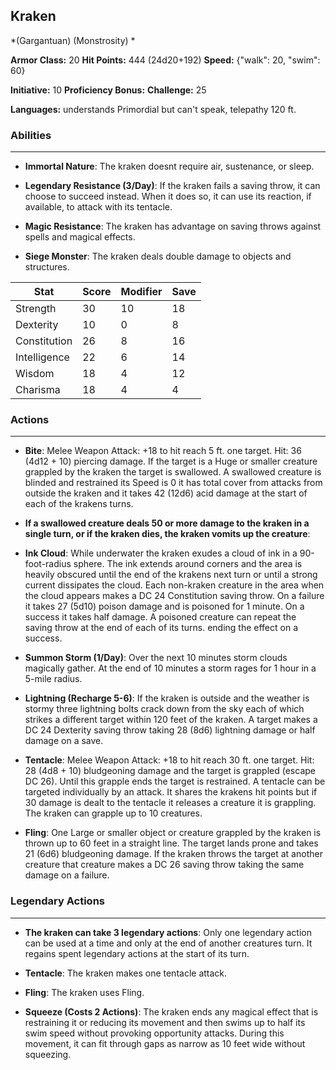 ## Kraken
*(Gargantuan) (Monstrosity) *

**Armor Class:** 20
**Hit Points:** 444 (24d20+192)
**Speed:** {"walk": 20, "swim": 60}

**Initiative:** 10
**Proficiency Bonus:**
**Challenge:** 25

**Languages:** understands Primordial but can't speak, telepathy 120 ft.

### Abilities
 --- 
- **Immortal Nature**: The kraken doesnt require air, sustenance, or sleep.

- **Legendary Resistance (3/Day)**: If the kraken fails a saving throw, it can choose to succeed instead. When it does so, it can use its reaction, if available, to attack with its tentacle.

- **Magic Resistance**: The kraken has advantage on saving throws against spells and magical effects.

- **Siege Monster**: The kraken deals double damage to objects and structures.



| Stat | Score | Modifier | Save |
| ---- | ---- | ---- | ---- |
| Strength | 30 | 10 | 18 |
| Dexterity | 10 | 0 | 8 |
| Constitution | 26 | 8 | 16 |
| Intelligence | 22 | 6 | 14 |
| Wisdom | 18 | 4 | 12 |
| Charisma | 18 | 4 | 4 |

### Actions
 --- 
- **Bite**: Melee Weapon Attack: +18 to hit  reach 5 ft.  one target. Hit: 36 (4d12 + 10) piercing damage. If the target is a Huge or smaller creature grappled by the kraken  the target is swallowed. A swallowed creature is blinded and restrained  its Speed is 0  it has total cover from attacks from outside the kraken  and it takes 42 (12d6) acid damage at the start of each of the krakens turns.

- **If a swallowed creature deals 50 or more damage to the kraken in a single turn, or if the kraken dies, the kraken vomits up the creature**: 

- **Ink Cloud**: While underwater  the kraken exudes a cloud of ink in a 90-foot-radius sphere. The ink extends around corners  and the area is heavily obscured until the end of the krakens next turn or until a strong current dissipates the cloud. Each non-kraken creature in the area when the cloud appears makes a DC 24 Constitution saving throw. On a failure  it takes 27 (5d10) poison damage and is poisoned for 1 minute. On a success  it takes half damage. A poisoned creature can repeat the saving throw at the end of each of its turns. ending the effect on a success.

- **Summon Storm (1/Day)**: Over the next 10 minutes  storm clouds magically gather. At the end of 10 minutes  a storm rages for 1 hour in a 5-mile radius.

- **Lightning (Recharge 5-6)**: If the kraken is outside and the weather is stormy  three lightning bolts crack down from the sky  each of which strikes a different target within 120 feet of the kraken. A target makes a DC 24 Dexterity saving throw  taking 28 (8d6) lightning damage or half damage on a save.

- **Tentacle**: Melee Weapon Attack: +18 to hit  reach 30 ft.  one target. Hit: 28 (4d8 + 10) bludgeoning damage  and the target is grappled (escape DC 26). Until this grapple ends  the target is restrained. A tentacle can be targeted individually by an attack. It shares the krakens hit points  but if 30 damage is dealt to the tentacle  it releases a creature it is grappling. The kraken can grapple up to 10 creatures.

- **Fling**: One Large or smaller object or creature grappled by the kraken is thrown up to 60 feet in a straight line. The target lands prone and takes 21 (6d6) bludgeoning damage. If the kraken throws the target at another creature  that creature makes a DC 26 saving throw  taking the same damage on a failure.

### Legendary Actions
 --- 
- **The kraken can take 3 legendary actions**: Only one legendary action can be used at a time and only at the end of another creatures turn. It regains spent legendary actions at the start of its turn.

- **Tentacle**: The kraken makes one tentacle attack.

- **Fling**: The kraken uses Fling.

- **Squeeze (Costs 2 Actions)**: The kraken ends any magical effect that is restraining it or reducing its movement and then swims up to half its swim speed without provoking opportunity attacks. During this movement, it can fit through gaps as narrow as 10 feet wide without squeezing.

